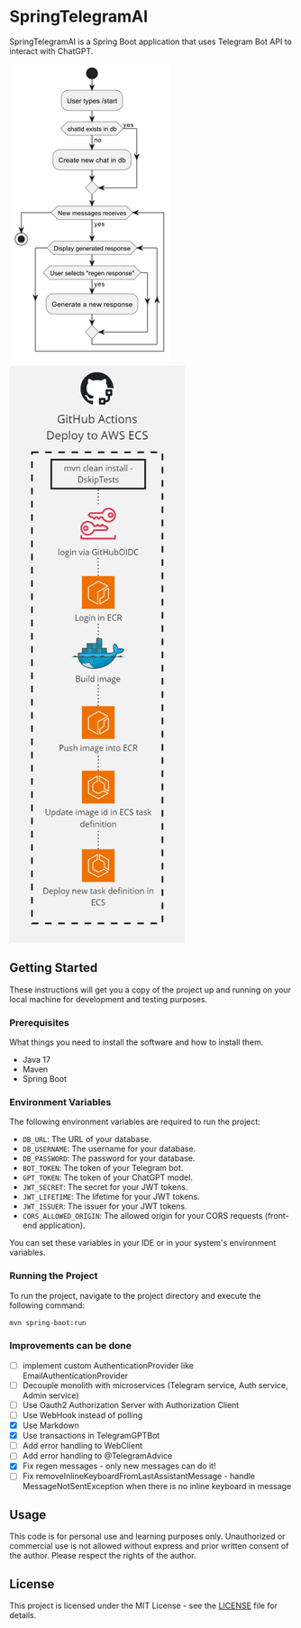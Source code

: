 # SpringTelegramAI

SpringTelegramAI is a Spring Boot application that uses Telegram Bot API to interact with ChatGPT.

![interaction](/docs/interaction.png)
![deploy to ecs](/docs/deploy-to-ecs.png)

## Getting Started

These instructions will get you a copy of the project up and running on your local machine for development and testing purposes.

### Prerequisites

What things you need to install the software and how to install them.

- Java 17
- Maven
- Spring Boot

### Environment Variables

The following environment variables are required to run the project:

- `DB_URL`: The URL of your database.
- `DB_USERNAME`: The username for your database.
- `DB_PASSWORD`: The password for your database.
- `BOT_TOKEN`: The token of your Telegram bot.
- `GPT_TOKEN`: The token of your ChatGPT model.
- `JWT_SECRET`: The secret for your JWT tokens.
- `JWT_LIFETIME`: The lifetime for your JWT tokens.
- `JWT_ISSUER`: The issuer for your JWT tokens.
- `CORS_ALLOWED_ORIGIN`: The allowed origin for your CORS requests (front-end application).

You can set these variables in your IDE or in your system's environment variables.

### Running the Project

To run the project, navigate to the project directory and execute the following command:

```bash
mvn spring-boot:run
```

### Improvements can be done
- [ ] implement custom AuthenticationProvider like EmailAuthenticationProvider
- [ ] Decouple monolith with microservices (Telegram service, Auth service, Admin service)
- [ ] Use Oauth2 Authorization Server with Authorization Client
- [ ] Use WebHook instead of polling
- [x] Use Markdown
- [x] Use transactions in TelegramGPTBot
- [ ] Add error handling to WebClient
- [ ] Add error handling to @TelegramAdvice
- [x] Fix regen messages - only new messages can do it!
- [ ] Fix removeInlineKeyboardFromLastAssistantMessage - handle MessageNotSentException when there is no inline keyboard in message

## Usage

This code is for personal use and learning purposes only. Unauthorized or commercial use is not allowed without express and prior written consent of the author. Please respect the rights of the author.

## License

This project is licensed under the MIT License - see the [LICENSE](/license.txt) file for details.


